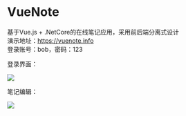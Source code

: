 # VueNote
基于Vue.js + .NetCore的在线笔记应用，采用前后端分离式设计  
演示地址：https://vuenote.info  
登录账号：bob，密码：123  

登录界面：  

<img src="https://i.loli.net/2019/06/09/5cfcfeb161e7b90837.png">

笔记编辑：  

<img src="https://i.loli.net/2019/06/09/5cfcfeb17e90048643.png">

